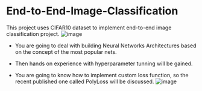 # End-to-End-Image-Classification
This project uses CIFAR10 dataset to implement end-to-end image classification project.
![image](https://user-images.githubusercontent.com/65985410/167308498-b7b02237-5d64-41c3-8521-593a65caaf10.png)
* You are going to deal with building Neural Networks Architectures based on the concept of the most popular nets.

* Then hands on experience with hyperparameter tunning will be gained.
 
* You are going to know how to implement custom loss function, so the recent published one called PolyLoss will be discussed.
![image](https://user-images.githubusercontent.com/65985410/167305836-973fc407-d47c-4b11-9f78-2e45c6e0bd40.png)


